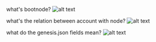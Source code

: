 what's bootnode?
![alt text](https://user-images.githubusercontent.com/58934926/102953277-e2fb2a00-450b-11eb-93cf-2dd4a48e274e.png)

what's the relation between account with node?
![alt text](https://user-images.githubusercontent.com/58934926/102956698-91ef3400-4513-11eb-91a4-41b7d8605e0c.png)

what do the genesis.json fields mean?
![alt text](https://user-images.githubusercontent.com/58934926/102956698-91ef3400-4513-11eb-91a4-41b7d8605e0c.png)
